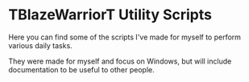 # TBlazeWarriorT Utility Scripts
Here you can find some of the scripts I've made for myself to perform various daily tasks.

They were made for myself and focus on Windows, but will include documentation to be useful to other people.
